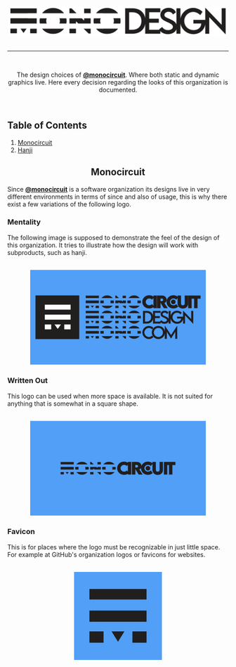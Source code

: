 <br>
<div align="center">
    <a href="https://hanji.monocircuit.com">
        <img
            alt="Design Repository Banner"
            src="./repositories/design/repository-banner-transparent.png"
            width="500px"
        />
    </a>
    <br>
    <br>
    <hr>
    <br>

The design choices of [**@monocircuit**](https://github.com/monocircuit). Where both static and dynamic graphics live. Here every decision regarding the looks of this organization is documented.

</div>
<br>

## Table of Contents

1. [Monocircuit](#Monocircuit)
2. [Hanji](#Hanji)

<h2 align="center">Monocircuit</h2>

Since [**@monocircuit**](https://github.com/monocircuit) is a software organization its designs live in very different environments in terms of since and also of usage, this is why there exist a few variations of the following logo.

### Mentality

The following image is supposed to demonstrate the feel of the design of this organization. It tries to illustrate how the design will work with subproducts, such as hanji.

<br>
<div align="center">
    <img
        alt="Design Repository Banner"
        src="./brandings/monocircuit/MENTALITY.png"
        width="400px"
    />
</div>

### Written Out

This logo can be used when more space is available. It is not suited for anything that is somewhat in a square shape.

<br>
<div align="center">
    <img
        alt="Design Repository Banner"
        src="./brandings/monocircuit/logo written out.png"
        width="400px"
    />
</div>

### Favicon

This is for places where the logo must be recognizable in just little space. For example at GitHub's organization logos or favicons for websites.

<br>
<div align="center">
    <img
        alt="Design Repository Banner"
        src="./brandings/monocircuit/favicon.png"
        width="200px"
    />
</div>

